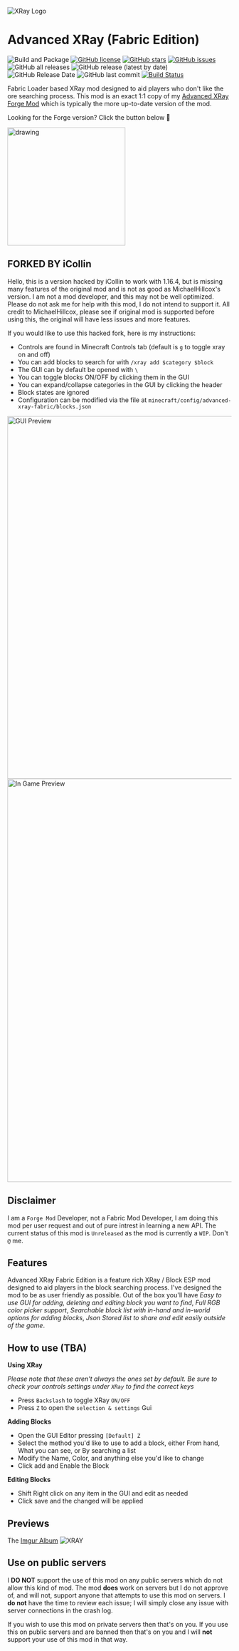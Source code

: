 ![XRay Logo](.github/assets/xray-fabric-logo.svg)

# Advanced XRay (Fabric Edition)

![Build and Package](https://github.com/MichaelHillcox/XRay-Mod/workflows/Build%20and%20Package/badge.svg)
[![GitHub license](https://img.shields.io/github/license/MichaelHillcox/XRay-Fabric)](https://github.com/MichaelHillcox/XRay-Fabric/blob/main/LICENSE)
[![GitHub stars](https://img.shields.io/github/stars/MichaelHillcox/XRay-Fabric)](https://github.com/MichaelHillcox/XRay-Fabric/stargazers)
[![GitHub issues](https://img.shields.io/github/issues/MichaelHillcox/XRay-Fabric)](https://github.com/MichaelHillcox/XRay-Fabric/issues)
![GitHub all releases](https://img.shields.io/github/downloads/michaelhillcox/xray-Fabric/total)
![GitHub release (latest by date)](https://img.shields.io/github/v/release/michaelhillcox/xray-Fabric)
![GitHub Release Date](https://img.shields.io/github/release-date/michaelhillcox/xray-Fabric)
![GitHub last commit](https://img.shields.io/github/last-commit/michaelhillcox/xray-Fabric)
[![Build Status](https://ci.mikey.pro/buildStatus/icon?job=XRay-Fabric%2Fmain)](https://ci.mikey.pro/job/XRay-Fabric/job/main/)

Fabric Loader based XRay mod designed to aid players who don't like the ore searching process. This mod is an exact 1:1 copy of my [Advanced XRay Forge Mod](https://github.com/MichaelHillcox/XRay-Mod/) which is typically the more up-to-date version of the mod.

Looking for the Forge version? Click the button below :tada:

<a href="https://github.com/michaelhillcox/xray-mod"><img src=".github/assets/xray-forge-badge.svg" alt="drawing" width="265"/>
</a>

## FORKED BY iCollin

Hello, this is a version hacked by iCollin to work with 1.16.4, but is missing many features of the original mod and is not as good as MichaelHillcox's version.
I am not a mod developer, and this may not be well optimized. Please do not ask me for help with this mod, I do not intend to support it.
All credit to MichaelHillcox, please see if original mod is supported before using this, the original will have less issues and more features.

If you would like to use this hacked fork, here is my instructions:

- Controls are found in Minecraft Controls tab (default is `g` to toggle xray on and off)
- You can add blocks to search for with `/xray add $category $block`
- The GUI can by default be opened with `\`
- You can toggle blocks ON/OFF by clicking them in the GUI
- You can expand/collapse categories in the GUI by clicking the header
- Block states are ignored
- Configuration can be modified via the file at `minecraft/config/advanced-xray-fabric/blocks.json`

<img width="814" alt="GUI Preview" src="https://user-images.githubusercontent.com/12716076/106363799-b69bb000-62f8-11eb-94e9-b0d1d6f8c32d.png">
<img width="905" alt="In Game Preview" src="https://user-images.githubusercontent.com/12716076/106363809-ca471680-62f8-11eb-9bd6-bc421d944b1f.png">


## Disclaimer
I am a `Forge Mod` Developer, not a Fabric Mod Developer, I am doing this mod per user request and out of pure intrest in learning a new API. The current status of this mod is `Unreleased` as the mod is currently a `WIP`. Don't `@` me.

## Features
Advanced XRay Fabric Edition is a feature rich XRay / Block ESP mod designed to aid players in the block searching process. I've designed the mod to be as user friendly as possible. Out of the box you'll have *Easy to use GUI for adding, deleting and editing block you want to find*, *Full RGB color picker support*, *Searchable block list with in-hand and in-world options for adding blocks*, *Json Stored list to share and edit easily outside of the game*.

## How to use (TBA)

**Using XRay**

*Please note that these aren't always the ones set by default. Be sure to check your controls settings under `XRay` to find the correct keys*

- Press `Backslash` to toggle XRay `ON/OFF`
- Press `Z` to open the `selection & settings` Gui 

**Adding Blocks**

- Open the GUI Editor pressing `[Default] Z`
- Select the method you'd like to use to add a block, either From hand, What you can see, or By searching a list
- Modify the Name, Color, and anything else you'd like to change
- Click add and Enable the Block

**Editing Blocks**

- Shift Right click on any item in the GUI and edit as needed
- Click save and the changed will be applied

## Previews

The [Imgur Album](http://imgur.com/a/23dX5)
![XRAY](http://i.imgur.com/N3KOEaE.png)

## Use on public servers

I **DO NOT** support the use of this mod on any public servers which do not allow this kind of mod. The mod **does** work on servers but I do not approve of, and will not, support anyone that attempts to use this mod on servers. I **do not** have the time to review each issue; I will simply close any issue with server connections in the crash log. 

If you wish to use this mod on private servers then that's on you. If you use this on public servers and are banned then that's on you and I will **not** support your use of this mod in that way. 